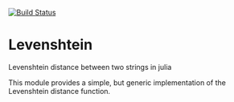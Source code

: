 [![Build Status](https://travis-ci.org/rawrgrr/Levenshtein.jl.svg)](https://travis-ci.org/rawrgrr/Levenshtein.jl)

Levenshtein
===========

Levenshtein distance between two strings in julia

This module provides a simple, but generic implementation of the Levenshtein distance function.

